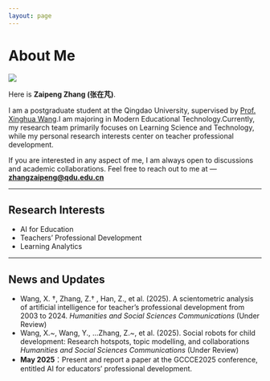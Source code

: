 ```yaml
---
layout: page
---
```


# About Me

<img src="https://Zzp144.github.io/zaipeng.jpg" class="floatpic">



Here is **Zaipeng Zhang (张在芃)**.<br>

I am a postgraduate student at the Qingdao University, supervised by [Prof. Xinghua Wang](https://zzp144.github.io/file/王兴华-青岛大学教育科学学院.html).I am majoring in Modern Educational Technology.Currently, my research team primarily focuses on Learning Science and Technology, while my personal research interests center on teacher professional development.

If you are interested in any aspect of me, I am always open to discussions and academic collaborations. Feel free to reach out to me at — **zhangzaipeng@qdu.edu.cn**

---

## Research Interests

- AI for Education
- Teachers’ Professional Development
- Learning Analytics

---

## News and Updates

- Wang, X. †, Zhang, Z.† , Han, Z., et al. (2025). A scientometric analysis of artificial intelligence for teacher’s professional development from 2003 to 2024. *Humanities and Social Sciences Communications* (Under Review)
- Wang, X.*~*, Wang, Y., …Zhang, Z.*~*, et al. (2025). Social robots for child development: Research hotspots, topic modelling, and collaborations *Humanities and Social Sciences Communications* (Under Review)
- **May 2025**：Present and report a paper at the GCCCE2025 conference, entitled AI for educators’ professional development.

